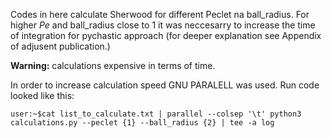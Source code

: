 Codes in here calculate Sherwood for different Peclet na ball_radius. For higher $Pe$ and ball_radius close to 1 it was neccesarry to increase the time of integration for pychastic approach (for deeper explanation see Appendix of adjusent publication.)

**Warning:** calculations expensive in terms of time.

In order to increase calculation speed GNU PARALELL was used. Run code looked like this:

```console
user:~$cat list_to_calculate.txt | parallel --colsep '\t' python3 calculations.py --peclet {1} --ball_radius {2} | tee -a log
```
